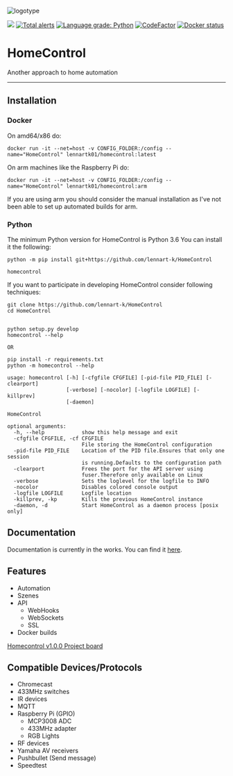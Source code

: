 
![logotype](https://raw.githubusercontent.com/zuurw/HomeControl/1e3768856ff9e6667fa56e3f847ab7c84dc988af/logotype/LOGOTYPE%20VERTICAL.png
)


[![](https://readthedocs.org/projects/homecontrol/badge/?version=latest&style=flat)](https://homecontrol.readthedocs.io/en/latest/)
[![Total alerts](https://img.shields.io/lgtm/alerts/g/lennart-k/HomeControl.svg?logo=lgtm&logoWidth=18&style=flat)](https://lgtm.com/projects/g/lennart-k/HomeControl/alerts/)
[![Language grade: Python](https://img.shields.io/lgtm/grade/python/g/lennart-k/HomeControl.svg?logo=lgtm&logoWidth=18)](https://lgtm.com/projects/g/lennart-k/HomeControl/context:python)
[![CodeFactor](https://www.codefactor.io/repository/github/lennart-k/homecontrol/badge)](https://www.codefactor.io/repository/github/lennart-k/homecontrol)
[![Docker status](https://img.shields.io/docker/cloud/build/lennartk01/homecontrol.svg)](https://hub.docker.com/r/lennartk01/homecontrol)
# HomeControl

Another approach to home automation

---

## Installation

### Docker

On amd64/x86 do:
```
docker run -it --net=host -v CONFIG_FOLDER:/config --name="HomeControl" lennartk01/homecontrol:latest
```

On arm machines like the Raspberry Pi do:
```
docker run -it --net=host -v CONFIG_FOLDER:/config --name="HomeControl" lennartk01/homecontrol:arm
```
If you are using arm you should consider the manual installation as I've not been able to set up automated builds for arm.


### Python

The minimum Python version for HomeControl is Python 3.6
You can install it the following:
```
python -m pip install git+https://github.com/lennart-k/HomeControl

homecontrol
```

If you want to participate in developing HomeControl consider following techniques:
```
git clone https://github.com/lennart-k/HomeControl
cd HomeControl


python setup.py develop
homecontrol --help

OR

pip install -r requirements.txt
python -m homecontrol --help
```

```
usage: homecontrol [-h] [-cfgfile CFGFILE] [-pid-file PID_FILE] [-clearport]
                   [-verbose] [-nocolor] [-logfile LOGFILE] [-killprev]
                   [-daemon]

HomeControl

optional arguments:
  -h, --help            show this help message and exit
  -cfgfile CFGFILE, -cf CFGFILE
                        File storing the HomeControl configuration
  -pid-file PID_FILE    Location of the PID file.Ensures that only one session
                        is running.Defaults to the configuration path
  -clearport            Frees the port for the API server using
                        fuser.Therefore only available on Linux
  -verbose              Sets the loglevel for the logfile to INFO
  -nocolor              Disables colored console output
  -logfile LOGFILE      Logfile location
  -killprev, -kp        Kills the previous HomeControl instance
  -daemon, -d           Start HomeControl as a daemon process [posix only]
  ```

## Documentation

Documentation is currently in the works.
You can find it [here](https://homecontrol.readthedocs.io/en/latest/).


## Features

- Automation
- Szenes
- API
  - WebHooks
  - WebSockets
  - SSL
- Docker builds

[Homecontrol v1.0.0 Project board](https://github.com/lennart-k/HomeControl/projects/3)

## Compatible Devices/Protocols

- Chromecast
- 433MHz switches
- IR devices
- MQTT
- Raspberry Pi (GPIO)
  - MCP3008 ADC
  - 433MHz adapter
  - RGB Lights
- RF devices
- Yamaha AV receivers
- Pushbullet (Send message)
- Speedtest

